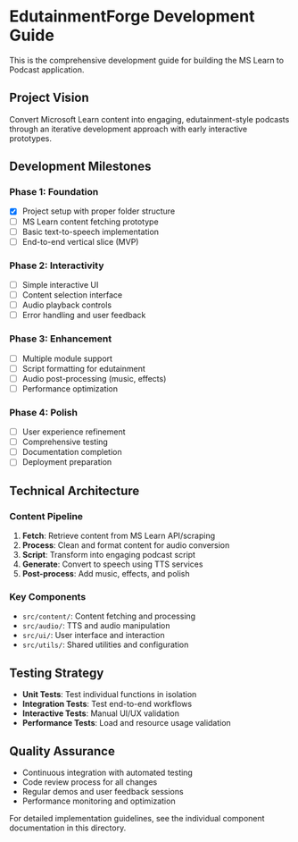 # EdutainmentForge Development Guide

This is the comprehensive development guide for building the MS Learn to Podcast application.

## Project Vision

Convert Microsoft Learn content into engaging, edutainment-style podcasts through an iterative development approach with early interactive prototypes.

## Development Milestones

### Phase 1: Foundation
- [x] Project setup with proper folder structure
- [ ] MS Learn content fetching prototype
- [ ] Basic text-to-speech implementation
- [ ] End-to-end vertical slice (MVP)

### Phase 2: Interactivity
- [ ] Simple interactive UI
- [ ] Content selection interface
- [ ] Audio playback controls
- [ ] Error handling and user feedback

### Phase 3: Enhancement
- [ ] Multiple module support
- [ ] Script formatting for edutainment
- [ ] Audio post-processing (music, effects)
- [ ] Performance optimization

### Phase 4: Polish
- [ ] User experience refinement
- [ ] Comprehensive testing
- [ ] Documentation completion
- [ ] Deployment preparation

## Technical Architecture

### Content Pipeline
1. **Fetch**: Retrieve content from MS Learn API/scraping
2. **Process**: Clean and format content for audio conversion
3. **Script**: Transform into engaging podcast script
4. **Generate**: Convert to speech using TTS services
5. **Post-process**: Add music, effects, and polish

### Key Components
- `src/content/`: Content fetching and processing
- `src/audio/`: TTS and audio manipulation
- `src/ui/`: User interface and interaction
- `src/utils/`: Shared utilities and configuration

## Testing Strategy

- **Unit Tests**: Test individual functions in isolation
- **Integration Tests**: Test end-to-end workflows
- **Interactive Tests**: Manual UI/UX validation
- **Performance Tests**: Load and resource usage validation

## Quality Assurance

- Continuous integration with automated testing
- Code review process for all changes
- Regular demos and user feedback sessions
- Performance monitoring and optimization

For detailed implementation guidelines, see the individual component documentation in this directory.
